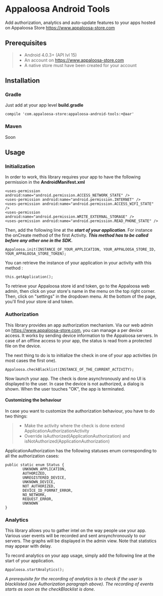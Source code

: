 # Appaloosa Android Tools

Add authorization, analytics and auto-update features to your apps hosted on Appaloosa Store https://www.appaloosa-store.com

## Prerequisites

> - Android 4.0.3+ (API lvl 15)
> - An account on https://www.appaloosa-store.com
> - A native store must have been created for your account

## Installation

### Gradle
Just add at your app level **build.gradle**
```
compile 'com.appaloosa-store:appaloosa-android-tools:+@aar'
```

### Maven
Soon

## Usage

### Initialization
In order to work, this library requires your app to have the following permission in the **AndroidManifest.xml**

```
<uses-permission android:name="android.permission.ACCESS_NETWORK_STATE" />
<uses-permission android:name="android.permission.INTERNET" />
<uses-permission android:name="android.permission.ACCESS_WIFI_STATE" />
<uses-permission android:name="android.permission.WRITE_EXTERNAL_STORAGE" />
<uses-permission android:name="android.permission.READ_PHONE_STATE" />
```

Then, add the following line at the ***start of your application***. For instance the onCreate method of the first Activity. ***This method has to be called before any other one in the SDK.***
```
Appaloosa.init(INSTANCE_OF_YOUR_APPLICATION, YOUR_APPALOOSA_STORE_ID, YOUR_APPALOOSA_STORE_TOKEN);
```
You can retrieve the instance of your application in your activity with this method :
```
this.getApplication();
```
To retrieve your Appaloosa store id and token, go to the Appaloosa web admin, then click on your store's name in the menu on the top right corner. Then, click on "settings" in the dropdown menu. At the bottom of the page, you'll find your store id and token.


### Authorization
This library provides an app authorization mechanism. Via our web admin on https://www.appaloosa-store.com, you can manage a per device access. It works by sending device information to the Appaloosa servers. In case of an offline access to your app, the status is read from a protected file on the device.

The next thing to do is to initialize the check in one of your app activities (in most cases the first one).

```
Appaloosa.checkBlacklist(INSTANCE_OF_THE_CURRENT_ACTIVITY);
```

Now launch your app. The check is done asynchronously and no UI is displayed to the user. In case the device is not authorized, a dialog is shown. When the user touches "OK", the app is terminated.

#### Customizing the behaviour
In case you want to customize the authorization behaviour, you have to do two things:

> - Make the activity where the check is done extend ApplicationAuthorizationActivity
> - Override isAuthorized(ApplicationAuthorization) and isNotAuthorized(ApplicationAuthorization)

ApplicationAuthorization has the following statuses enum corresponding to all the authorization cases: 
```
public static enum Status {
        UNKNOWN_APPLICATION,
        AUTHORIZED,
        UNREGISTERED_DEVICE,
        UNKNOWN_DEVICE,
        NOT_AUTHORIZED,
        DEVICE_ID_FORMAT_ERROR,
        NO_NETWORK,
        REQUEST_ERROR,
        UNKNOWN
}    
```

### Analytics

This library allows you to gather intel on the way people use your app. Various user events will be recorded and sent ansynchronously to our servers. The graphs will be displayed in the admin view. Note that statistics may appear with delay. 

To record analytics on your app usage, simply add the following line at the start of your application.
```
Appaloosa.startAnalytics();
```
*A prerequisite for the recording of analytics is to check if the user is blacklisted (see Authorization paragraph above). The recording of events starts as soon as the checkBlacklist is done.*